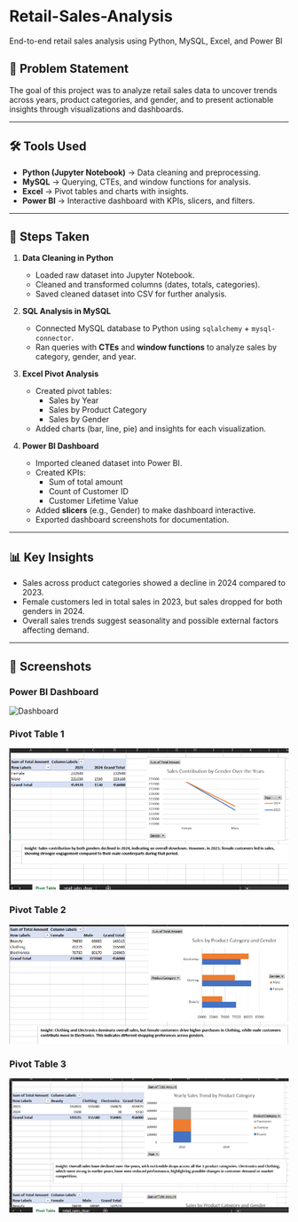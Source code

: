 # Retail-Sales-Analysis
End-to-end retail sales analysis using Python, MySQL, Excel, and Power BI

## 📌 Problem Statement  
The goal of this project was to analyze retail sales data to uncover trends across years, product categories, and gender, and to present actionable insights through visualizations and dashboards.  

---

## 🛠 Tools Used  
- **Python (Jupyter Notebook)** → Data cleaning and preprocessing.  
- **MySQL** → Querying, CTEs, and window functions for analysis.  
- **Excel** → Pivot tables and charts with insights.  
- **Power BI** → Interactive dashboard with KPIs, slicers, and filters.  

---

## 🔄 Steps Taken  
1. **Data Cleaning in Python**  
   - Loaded raw dataset into Jupyter Notebook.  
   - Cleaned and transformed columns (dates, totals, categories).  
   - Saved cleaned dataset into CSV for further analysis.  

2. **SQL Analysis in MySQL**  
   - Connected MySQL database to Python using `sqlalchemy` + `mysql-connector`.  
   - Ran queries with **CTEs** and **window functions** to analyze sales by category, gender, and year.  

3. **Excel Pivot Analysis**  
   - Created pivot tables:  
     - Sales by Year  
     - Sales by Product Category  
     - Sales by Gender  
   - Added charts (bar, line, pie) and insights for each visualization.  

4. **Power BI Dashboard**  
   - Imported cleaned dataset into Power BI.  
   - Created KPIs:  
     - Sum of total amount  
     - Count of Customer ID  
     - Customer Lifetime Value 
   - Added **slicers** (e.g., Gender) to make dashboard interactive.  
   - Exported dashboard screenshots for documentation.  

---

## 📊 Key Insights  
- Sales across product categories showed a decline in 2024 compared to 2023.  
- Female customers led in total sales in 2023, but sales dropped for both genders in 2024.  
- Overall sales trends suggest seasonality and possible external factors affecting demand.  

---

## 📸 Screenshots  

### Power BI Dashboard  
![Dashboard](PowerBI%20Retails20Sales%20Dashboard.png)  

### Pivot Table 1
![PivotTable1](Pivot%20Table%201.png)  

### Pivot Table 2
![PivotTable2](Pivot%20Table%202.png) 

### Pivot Table 3
![PivotTable3](Pivot%20Table%203.png) 


